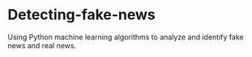 # Detecting-fake-news
Using Python machine learning algorithms to analyze and identify fake news and real news.
